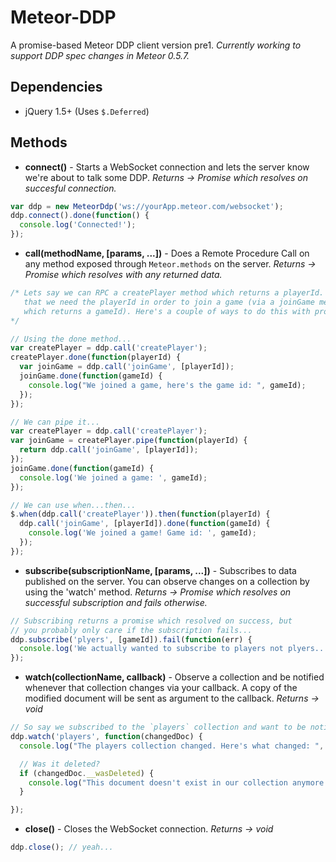 Meteor-DDP
==========

A promise-based Meteor DDP client version pre1.
*Currently working to support DDP spec changes in Meteor 0.5.7.*

Dependencies
--------------------
* jQuery 1.5+ (Uses `$.Deferred`)


Methods
------------

* **connect()** - Starts a WebSocket connection and lets the server know we're about to talk some DDP. *Returns -> Promise which resolves on succesful connection.*

```js
var ddp = new MeteorDdp('ws://yourApp.meteor.com/websocket');
ddp.connect().done(function() {
  console.log('Connected!');
});
```
  
* **call(methodName, [params, ...])** - Does a Remote Procedure Call on any method exposed through `Meteor.methods` on the server. *Returns -> Promise which resolves with any returned data.*

```js
/* Lets say we can RPC a createPlayer method which returns a playerId. Lets also say 
   that we need the playerId in order to join a game (via a joinGame method 
   which returns a gameId). Here's a couple of ways to do this with promises: 
*/

// Using the done method...
var createPlayer = ddp.call('createPlayer');
createPlayer.done(function(playerId) {
  var joinGame = ddp.call('joinGame', [playerId]);
  joinGame.done(function(gameId) {
    console.log("We joined a game, here's the game id: ", gameId);
  });
});

// We can pipe it...
var createPlayer = ddp.call('createPlayer');
var joinGame = createPlayer.pipe(function(playerId) {
  return ddp.call('joinGame', [playerId]);
});
joinGame.done(function(gameId) {
  console.log('We joined a game: ', gameId);
});

// We can use when...then...
$.when(ddp.call('createPlayer')).then(function(playerId) {
  ddp.call('joinGame', [playerId]).done(function(gameId) {
    console.log('We joined a game! Game id: ', gameId);
  });
});
```

* **subscribe(subscriptionName, [params, ...])** - Subscribes to data published on the server. You can observe changes on a collection by using the 'watch' method. *Returns -> Promise which resolves on successful subscription and fails otherwise.*

```js
// Subscribing returns a promise which resolved on success, but 
// you probably only care if the subscription fails...
ddp.subscribe('plyers', [gameId]).fail(function(err) {
  console.log('We actually wanted to subscribe to players not plyers...');
});
```

* **watch(collectionName, callback)** - Observe a collection and be notified whenever that collection changes via your callback. A copy of the modified document will be sent as argument to the callback. *Returns -> void*

```js
// So say we subscribed to the `players` collection and want to be notified when any change occurs:
ddp.watch('players', function(changedDoc) {
  console.log("The players collection changed. Here's what changed: ", changedDoc);

  // Was it deleted?
  if (changedDoc.__wasDeleted) {
    console.log("This document doesn't exist in our collection anymore :(");
  }

});
```

* **close()** - Closes the WebSocket connection. *Returns -> void*

```js
ddp.close(); // yeah...
```